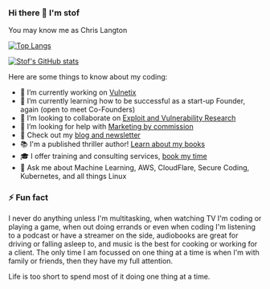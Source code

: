 ### Hi there 👋 I'm stof

You may know me as Chris Langton

[![Top Langs](https://github-readme-stats.vercel.app/api/top-langs/?username=0x73746F66&show_icons=true&theme=dracula&size_weight=0.5&count_weight=1&hide=procfile,makefile,dockerfile,scss,shell,php,css,handlebars,html,hcl)](https://github.com/0x73746F66)

[![Stof's GitHub stats](https://github-readme-stats.vercel.app/api?username=0x73746F66&show_icons=true&theme=dracula)](https://github.com/0x73746F66)

Here are some things to know about my coding:

- 🔭 I’m currently working on [Vulnetix](https://github.com/vulnetix/vulnetix/)
- 🌱 I’m currently learning how to be successful as a start-up Founder, again (open to meet Co-Founders)
- 👯 I’m looking to collaborate on [Exploit and Vulnerability Research](mailto:chris@vulnetix.app)
- 🤔 I’m looking for help with [Marketing by commission](mailto:chris@vulnetix.app)
- 📝 Check out my [blog and newsletter](https://www.langton.cloud)
- 📚 I'm a published thriller author! [Learn about my books](https://www.langton.cloud/author)
- 🎓 I offer training and consulting services, [book my time](https://calendly.com/stof/book)
- 💬 Ask me about Machine Learning, AWS, CloudFlare, Secure Coding, Kubernetes, and all things Linux

### ⚡ Fun fact

I never do anything unless I'm multitasking, when watching TV I'm coding or playing a game, when out doing errands or even when coding I'm listening to a podcast or have a streamer on the side, audiobooks are great for driving or falling asleep to, and music is the best for cooking or working for a client. The only time I am focussed on one thing at a time is when I'm with family or friends, then they have my full attention.

Life is too short to spend most of it doing one thing at a time.
